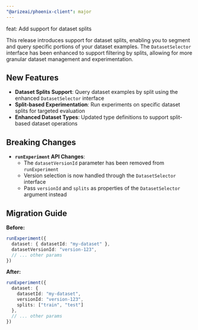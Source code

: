```yaml
---
"@arizeai/phoenix-client": major
---
```


feat: Add support for dataset splits

This release introduces support for dataset splits, enabling you to segment and query specific portions of your dataset examples. The `DatasetSelector` interface has been enhanced to support filtering by splits, allowing for more granular dataset management and experimentation.

## New Features

- **Dataset Splits Support**: Query dataset examples by split using the enhanced `DatasetSelector` interface
- **Split-based Experimentation**: Run experiments on specific dataset splits for targeted evaluation
- **Enhanced Dataset Types**: Updated type definitions to support split-based dataset operations

## Breaking Changes

- **`runExperiment` API Changes**: 
  - The `datasetVersionId` parameter has been removed from `runExperiment`
  - Version selection is now handled through the `DatasetSelector` interface
  - Pass `versionId` and `splits` as properties of the `DatasetSelector` argument instead

## Migration Guide

**Before:**
```typescript
runExperiment({
  dataset: { datasetId: "my-dataset" },
  datasetVersionId: "version-123",
  // ... other params
})
```

**After:**
```typescript
runExperiment({
  dataset: { 
    datasetId: "my-dataset",
    versionId: "version-123",
    splits: ["train", "test"]
  },
  // ... other params
})
```

